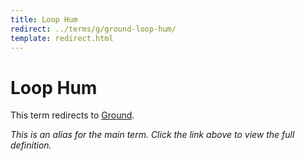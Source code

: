 ```yaml
---
title: Loop Hum
redirect: ../terms/g/ground-loop-hum/
template: redirect.html
---
```


# Loop Hum

This term redirects to [Ground](../terms/g/ground-loop-hum/).

*This is an alias for the main term. Click the link above to view the full definition.*
